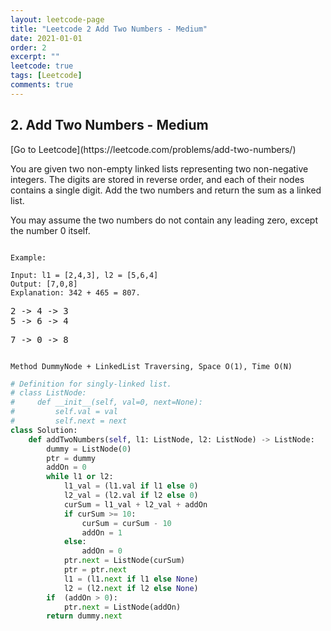 ```yaml
---
layout: leetcode-page
title: "Leetcode 2 Add Two Numbers - Medium"
date: 2021-01-01
order: 2
excerpt: ""
leetcode: true
tags: [Leetcode]
comments: true
---
```


<h2> 2. Add Two Numbers - Medium  </h2>
[Go to Leetcode](https://leetcode.com/problems/add-two-numbers/)

You are given two non-empty linked lists representing two non-negative integers. The digits are stored in reverse order, and each of their nodes contains a single digit. Add the two numbers and return the sum as a linked list.

You may assume the two numbers do not contain any leading zero, except the number 0 itself.

<code>
Example:
</code>

```
Input: l1 = [2,4,3], l2 = [5,6,4]
Output: [7,0,8]
Explanation: 342 + 465 = 807.
```
<pre>
2 -> 4 -> 3
5 -> 6 -> 4
</pre>

<pre>
7 -> 0 -> 8
</pre>

<code>
Method DummyNode + LinkedList Traversing, Space O(1), Time O(N)
</code>

``` python
# Definition for singly-linked list.
# class ListNode:
#     def __init__(self, val=0, next=None):
#         self.val = val
#         self.next = next
class Solution:
    def addTwoNumbers(self, l1: ListNode, l2: ListNode) -> ListNode:
        dummy = ListNode(0)
        ptr = dummy
        addOn = 0
        while l1 or l2:
            l1_val = (l1.val if l1 else 0)
            l2_val = (l2.val if l2 else 0)
            curSum = l1_val + l2_val + addOn
            if curSum >= 10:
                curSum = curSum - 10
                addOn = 1
            else:
                addOn = 0
            ptr.next = ListNode(curSum)
            ptr = ptr.next            
            l1 = (l1.next if l1 else None)
            l2 = (l2.next if l2 else None)
        if  (addOn > 0):
            ptr.next = ListNode(addOn)
        return dummy.next
```

